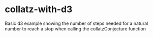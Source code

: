 # collatz-with-d3
Basic d3 example showing the number of steps needed for a natural number to reach a stop when calling the collatzConjecture function
